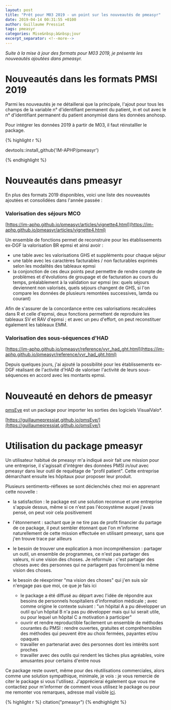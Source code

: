 ```yaml
---
layout: post
title: "Prêt pour M03 2019 - un point sur les nouveautés de pmeasyr"
date: 2019-04-14 00:31:55 +0100
author: Guillaume Pressiat
tags: pmeasyr
categories: Mise&nbsp;à&nbsp;jour
excerpt_separator: <!--more-->
---
```


*Suite à la mise à jour des formats pour M03 2019, je présente les nouveautés ajoutées dans pmeasyr.*

<!--more-->


# Nouveautés dans les formats PMSI 2019

Parmi les nouveautés je ne détaillerai que la principale, l'ajout pour tous les champs de la variable n° d'identifiant permanent du patient, in et out avec le n° d'identifiant permanent du patient anonymisé dans les données anohosp.

Pour intégrer les données 2019 à partir de M03, il faut réinstalller le package.

{% highlight r %}

devtools::install_github('IM-APHP/pmeasyr')

{% endhighlight %}


# Nouveautés dans pmeasyr

En plus des formats 2019 disponibles, voici une liste des nouveautés ajoutées et consolidées dans l'année passée :

### Valorisation des séjours MCO

[https://im-aphp.github.io/pmeasyr/articles/vignette4.html](https://im-aphp.github.io/pmeasyr/articles/vignette4.html)

Un ensemble de fonctions permet de reconstruire pour les établissements ex-DGF la valorisation BR epmsi et ainsi avoir :

- une table avec les valorisations GHS et suppléments pour chaque séjour
- une table avec les caractères facturables / non facturables exprimés selon les modalités des tableaux epmsi
- la conjonction de ces deux points peut permettre de rendre compte de problèmes et d'évolutions de groupage et de facturation au cours du temps, préalablement à la validation sur epmsi (ex: quels séjours deviennent non valorisés, quels séjours changent de GHS, si l'on compare les données de plusieurs remontées successives, lamda ou courant)


Afin de s'assurer de la concordance entre ces valorisations recalculées dans R et celle d'epmsi, deux fonctions permettent de reproduire les tableaux SV et RAV d'epmsi ; et avec un peu d'effort, on peut reconstituer également les tableaux EMM.

### Valorisation des sous-séquences d'HAD

[https://im-aphp.github.io/pmeasyr/reference/vvr_had_ght.html](https://im-aphp.github.io/pmeasyr/reference/vvr_had_ght.html)

Depuis quelques jours, j'ai ajouté la possibilité pour les établissements ex-DGF réalisant de l'activité d'HAD de valoriser l'activité de leurs sous-séquences en accord avec les montants epmsi.

# Nouveauté en dehors de pmeasyr

[pmsEye](https://guillaumepressiat.github.io/pmsEye/) est un package pour importer les sorties des logiciels VisualValo*.

[https://guillaumepressiat.github.io/pmsEye/](https://guillaumepressiat.github.io/pmsEye/)

# Utilisation du package pmeasyr


Un utilisateur habitué de pmeasyr m'a indiqué avoir fait une mission pour une entreprise, il s'agissait d'intégrer des données PMSI *in/out* avec pmeasyr dans leur outil de requêtage de "profil patient". Cette entreprise démarchant ensuite les hôpitaux pour proposer leur produit. 

Plusieurs sentiments-réflexes se sont déclenchés chez moi en apprenant cette nouvelle :

- la satisfaction : le package est une solution reconnue et une entreprise s'appuie dessus, même si ce n'est pas l'écosystème auquel j'avais pensé, on peut voir cela positivement
- l'étonnement : sachant que je ne tire pas de profit financier du partage de ce package, il peut sembler étonnant que l'on m'informe naturellement de cette mission effectuée en utilisant pmeasyr, sans que j'en trouve trace par ailleurs
- le besoin de trouver une explication à mon incompréhension : partager un outil, un ensemble de programmes, ce n'est pas partager des valeurs, ni une vision des choses. Je reformule : c'est partager des choses avec des personnes qui ne partagent pas forcément la même vision des choses. 
- le besoin de réexprimer "ma vision des choses" qui j'en suis sûr n'engage pas que moi, ce que je fais ici


	- le package a été diffusé au départ avec l'idée de répondre aux besoins de personnels hospitaliers d'information médicale ; avec comme origine le contexte suivant : "un hôpital A a pu développer un outil qu'un hôpital B n'a pas pu développer mais qui lui serait utile, ou pour lequel un hôpital C a motivation à participer"
	- ouvrir et rendre reproductible facilement un ensemble de méthodes courantes du PMSI : rendre ouvertes, gratuites et compréhensibles des méthodes qui peuvent être au choix fermées, payantes et/ou opaques
	- travailler en partenariat avec des personnes dont les intérêts sont proches
	- travailler avec des outils qui rendent les tâches plus agréables, voire amusantes pour certains d'entre nous


Ce package reste ouvert, même pour des réutilisations commerciales, alors comme une solution sympathique, minimale, je vois : je vous remercie de citer le package si vous l'utilisez. J'apprécierai également que vous me contactiez pour m'informer de comment vous utilisez le package ou pour me remonter vos remarques, adresse mail visible [ici](https://github.com/IM-APHP/pmeasyr/blob/master/DESCRIPTION). 

{% highlight r %}
citation("pmeasyr")
{% endhighlight %}

